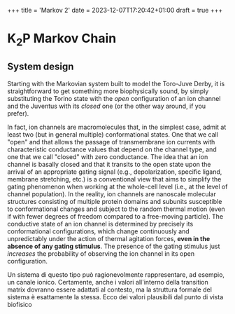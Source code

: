 +++
title = 'Markov 2'
date = 2023-12-07T17:20:42+01:00
draft = true
+++

# K<sub>2</sub>P Markov Chain

## System design
Starting with the Markovian system built to model the Toro-Juve Derby, it is
straightforward to get something more biophysically sound, by simply
substituting the Torino state with the _open_ configuration of an ion channel
and the Juventus with its _closed_ one (or the other way around, if you prefer).

In fact, ion channels are macromolecules that, in the simplest case, admit at least two (but in general multiple) conformational states. One that we call "open" and that allows the passage of transmembrane ion currents with characteristic conductance values that depend on the channel type, and one that we call "closed" with zero conductance. The idea that an ion channel is basally closed and that it transits to the open state upon the arrival of an appropriate gating signal (e.g., depolarization, specific ligand, membrane stretching, etc.) is a conventional view that aims to simplify the gating phenomenon when working at the whole-cell level (i.e., at the level of channel population). In the reality, ion channels are nanoscale molecular structures consisting of multiple protein domains and subunits susceptible to conformational changes and subject to the random thermal motion (even if with fewer degrees of freedom compared to a free-moving particle). The conductive state of an ion channel is determined by precisely its conformational configurations, which change continuously and unpredictably under the action of thermal agitation forces, __even in the absence of any gating stimulus__. The presence of the gating stimulus just _increases_ the probability of observing the ion channel in its open configuration.


Un sistema di questo tipo può ragionevolmente rappresentare, ad esempio, un canale ionico.
Certamente, anche i valori all'interno della transition matrix dovranno essere adattati al contesto, ma la struttura formale del sistema è esattamente la stessa. Ecco dei valori plausibili dal punto di vista biofisico


